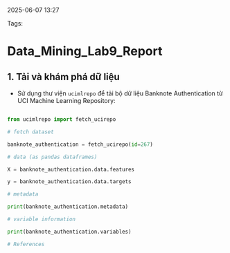 2025-06-07 13:27


Tags:

# Data_Mining_Lab9_Report

## 1. Tải và khám phá dữ liệu
- Sử dụng thư viện `ucimlrepo` để tải bộ dữ liệu Banknote Authentication từ UCI Machine Learning Repository:

  

```python

from ucimlrepo import fetch_ucirepo

# fetch dataset

banknote_authentication = fetch_ucirepo(id=267)

# data (as pandas dataframes)

X = banknote_authentication.data.features

y = banknote_authentication.data.targets

# metadata

print(banknote_authentication.metadata)

# variable information

print(banknote_authentication.variables)

# References
